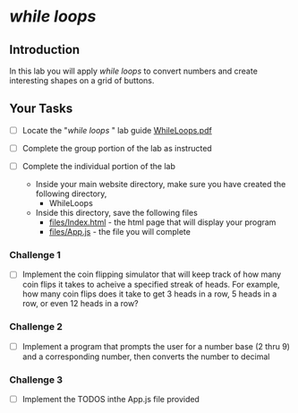 # _while loops_ 

## Introduction
In this lab you will apply _while loops_ to convert numbers and create interesting shapes on a grid of buttons.   

## Your Tasks

- [ ] Locate the "_while loops_ " lab guide [WhileLoops.pdf](WhileLoops.pdf)

- [ ] Complete the group portion of the lab as instructed

- [ ] Complete the individual portion of the lab

	* Inside your main website directory, make sure you have created the following directory, 
		- WhileLoops
	* Inside this directory, save the following files
		- [files/Index.html](files/Index.html) - the html page that will display your program
		- [files/App.js](files/App.js) - the file you will complete

### Challenge 1

- [ ] Implement the coin flipping simulator that will keep track of how many coin flips it takes to acheive a specified streak of heads.   For example, how many coin flips does it take to get 3 heads in a row, 5 heads in a row, or even 12 heads in a row?

### Challenge 2

- [ ] Implement a program that prompts the user for a number base (2 thru 9) and a corresponding number, then converts the number to decimal

### Challenge 3

- [ ] Implement the TODOS inthe App.js file provided















